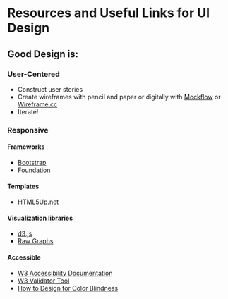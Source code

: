 # Resources and Useful Links for UI Design

## Good Design is:
### User-Centered
  - Construct user stories
  - Create wireframes with pencil and paper or digitally with [Mockflow](https://mockflow.com/) or [Wireframe.cc](https://wireframe.cc/)
  - Iterate!

### Responsive
#### Frameworks
  - [Bootstrap](https://getbootstrap.com/docs/4.0/getting-started/introduction/)
  - [Foundation](https://foundation.zurb.com/)
#### Templates
  - [HTML5Up.net](https://html5up.net/)
#### Visualization libraries
  - [d3.js](https://d3js.org/)
  - [Raw Graphs](http://rawgraphs.io/)
#### Accessible
- [W3 Accessibility Documentation](https://www.w3.org/standards/webdesign/accessibility)
- [W3 Validator Tool](https://validator.w3.org/)
- [How to Design for Color Blindness](http://blog.usabilla.com/how-to-design-for-color-blindness/)
